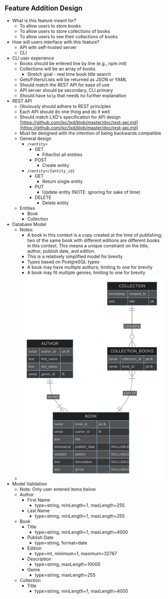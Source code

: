 ## Feature Addition Design

- What is this feature meant for?
  - To allow users to store books
  - To allow users to store collections of books
  - To allow users to see their collections of books
- How will users interface with this feature?
  - API with self-hosted server
  - CLI
- CLI user experience
  - Books should be entered line by line (e.g., npm init)
  - Collections will be an array of books
    - Stretch goal - real time book title search
  - Gets/Filters/Lists will be returned as JSON or YAML
  - Should match the REST API for ease of use
  - API server should be secondary, CLI primary
  - Should have `help` that needs no further explanation
- REST API
  - Obviously should adhere to REST principles
  - Each API should do one thing and do it well
  - Should match LXD's specification for API design [https://github.com/lxc/lxd/blob/master/doc/rest-api.md](https://github.com/lxc/lxd/blob/master/doc/rest-api.md)
  - Must be designed with the intention of being backwards compatible
  - General design
    - `/<entity>`
      - GET
        - Filter/list all entities
      - POST
        - Create entity
    - `/<entity>/{entity_id}`
      - GET
        - Return single entity
      - PUT
        - Update entity (NOTE: ignoring for sake of time)
      - DELETE
        - Delete entity
  - Entities
    - Book
    - Collection
- Database Model
  - Notes:
    - A book in this context is a copy created at the time of publishing; two of the same book with different editions are different books in this context. This means a unique constraint on the title, author, publish date, and edition.
    - This is a relatively simplified model for brevity
    - Types based on PostgreSQL types
    - A book may have multiple authors; limiting to one for brevity
    - A book may fit multiple genres; limiting to one for brevity
  - ![ER Diagram](_assets/database_er_diagram.svg)
- Model Validation
  - Note: Only user entered items below
  - Author
    - First Name
      - type=string, minLength=1, maxLength=255
    - Last Name
      - type=string, minLength=1, maxLength=255
  - Book
    - Title
      - type=string, minLength=1, maxLength=4000
    - Publish Date
      - type=string, format=date
    - Edition
      - type=int, minimum=1, maximum=32767
    - Description
      - type=string, maxLength=10000
    - Genre
      - type=string, maxLength=255
  - Collection
    - Title
      - type=string, minLength=1, maxLength=4000
